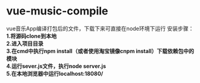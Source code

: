 # vue-music-compile
vue音乐App编译打包后的文件，下载下来可直接在node环境下运行
安装步骤：
 **1.将源码clone到本地**   
 **2.进入项目目录**    
 **3.在cmd中执行npm install（或者使用淘宝镜像cnpm install）下载依赖包中的模块**    
 **4.运行sever.js文件，执行node server.js**  
 **5.在本地浏览器中运行localhost:18080/**  
